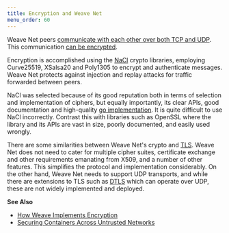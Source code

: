 ```yaml
---
title: Encryption and Weave Net
menu_order: 60
---
```



Weave Net peers
[communicate with each other over both TCP and UDP](/site/how-it-works.md). This
communication
[can be encrypted](/site/using-weave/security-untrusted-networks.md).

Encryption is accomplished using the [NaCl](http://nacl.cr.yp.to/)
crypto libraries, employing Curve25519, XSalsa20 and Poly1305 to
encrypt and authenticate messages. Weave Net protects against
injection and replay attacks for traffic forwarded between peers.

NaCl was selected because of its good reputation both in terms of
selection and implementation of ciphers, but equally importantly, its
clear APIs, good documentation and high-quality
[go implementation](https://godoc.org/golang.org/x/crypto/nacl). It is
quite difficult to use NaCl incorrectly. Contrast this with libraries
such as OpenSSL where the library and its APIs are vast in size,
poorly documented, and easily used wrongly.

There are some similarities between Weave Net's crypto and
[TLS](https://tools.ietf.org/html/rfc4346). Weave Net does not need to cater
for multiple cipher suites, certificate exchange and other
requirements emanating from X509, and a number of other features. This
simplifies the protocol and implementation considerably. On the other
hand, Weave Net needs to support UDP transports, and while there are
extensions to TLS such as [DTLS](https://tools.ietf.org/html/rfc4347)
which can operate over UDP, these are not widely implemented and
deployed.

**See Also**

 * [How Weave Implements Encryption](/site/how-it-works/encryption-implementation.md)
 * [Securing Containers Across Untrusted Networks](/site/using-weave/security-untrusted-networks.md)

